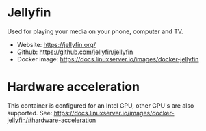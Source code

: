 # Jellyfin

Used for playing your media on your phone, computer and TV.

- Website: https://jellyfin.org/
- Github: https://github.com/jellyfin/jellyfin
- Docker image: https://docs.linuxserver.io/images/docker-jellyfin

# Hardware acceleration

This container is configured for an Intel GPU, other GPU's are also supported. See: https://docs.linuxserver.io/images/docker-jellyfin/#hardware-acceleration